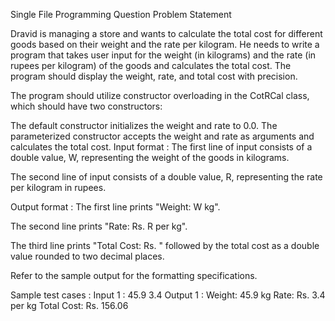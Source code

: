 Single File Programming Question
Problem Statement



Dravid is managing a store and wants to calculate the total cost for different goods based on their weight and the rate per kilogram. He needs to write a program that takes user input for the weight (in kilograms) and the rate (in rupees per kilogram) of the goods and calculates the total cost. The program should display the weight, rate, and total cost with precision.



The program should utilize constructor overloading in the CotRCal class, which should have two constructors:

The default constructor initializes the weight and rate to 0.0.
The parameterized constructor accepts the weight and rate as arguments and calculates the total cost.
Input format :
The first line of input consists of a double value, W, representing the weight of the goods in kilograms.

The second line of input consists of a double value, R, representing the rate per kilogram in rupees.

Output format :
The first line prints "Weight: W kg".

The second line prints "Rate: Rs. R per kg".

The third line prints "Total Cost: Rs. " followed by the total cost as a double value rounded to two decimal places.



Refer to the sample output for the formatting specifications.

Sample test cases :
Input 1 :
45.9
3.4
Output 1 :
Weight: 45.9 kg
Rate: Rs. 3.4 per kg
Total Cost: Rs. 156.06